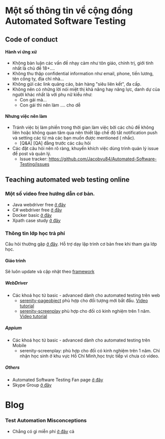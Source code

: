# Một số thông tin về cộng đồng Automated Software Testing
## Code of conduct
#### Hành vi ứng xử 
- Không bàn luận các vấn đề nhạy cảm như tôn giáo, chính trị, giới tính nhất là chủ đề 18+....
- Không thu thập confidential information như email, phone, tiền lương, tên công ty, địa chỉ nhà...
- Không gửi các link quảng cáo, bán hàng "siêu liên kết", đa cấp.
- Không nên có những lời nói miệt thị khả năng hay năng lực, danh dự của người khác nhất là với phụ nữ kiểu như: 
   * Con gái mà... 
   * Con gái thì nên làm .... cho dễ  

#### Nhưng việc nên làm 
- Tránh việc bị làm phiền trong thời gian làm việc bởi các chủ đề không liên hoặc không quan tâm  qua nên thiết lập chế độ tắt notification push và setting các từ mà các bạn muốn được mentioned ( nhắc). 
  * [Q&A] [QA] đằng trước các câu hỏi
- Các đặt câu hỏi nên rõ ràng, khuyến khích việc dùng trình quản lý issue để post và quản lý. 
  * Issue tracker: https://github.com/Jacobvu84/Automated-Software-Testing/issues
  
## Teaching automated web testing online

### Một số video free hướng dẫn cơ bản.
- Java webdriver free [ở đây](https://github.com/Jacobvu84/Automated-Software-Testing/issues?q=is%3Aopen+is%3Aissue+label%3A%22selenium+webdriver%22)
- C# webdriver free [ở đây](https://www.youtube.com/playlist?list=PLpTCO0Fa9GR1vOx_-YInGAPi8RZqpXFjZ)
- Docker basic [ở đây](https://www.youtube.com/playlist?list=PLpTCO0Fa9GR24nAWmrYR4qt43oDwWS-Qi)
- Xpath case study [ở đây](https://www.youtube.com/playlist?list=PLpTCO0Fa9GR3QfiFocwoj0Gvu-o16YBDa)

### Thông tin lớp học trả phí 

Câu hỏi thường gặp [ở đây](https://github.com/Jacobvu84/serenity-screenplay-junit-webdriver/wiki/Câu-hỏi-thường-gặp). Hỗ trợ dạy lập trình cơ bản free khi tham gia lớp học.

#### Giáo trình 
Sẽ luôn update và cập nhật theo [framework](https://github.com/serenity-bdd/serenity-core)

##### WebDriver  
- Các khoá học từ basic - advanced dành cho automated testing trên web  
	* [serenity-pageobject](https://github.com/Jacobvu84/serenity-pageobject-junit-webdriver/issues) phù hợp cho đối tượng mới bắt đầu. [Video tutorial](https://www.youtube.com/watch?v=yUXdDXBbRRI&list=PLpTCO0Fa9GR38qJ-AtT0EWJf5mDP7CXwJ&index=1)
  * [serenity-screenplay](https://github.com/Jacobvu84/serenity-screenplay-junit-webdriver/issues) phù hợp cho đối có kinh nghiệm trên 1 năm. [Video tutorial](https://www.youtube.com/playlist?list=PLpTCO0Fa9GR1Wq7BW_MpR9ttm3Fl0s2Ik)
  
##### Appium   
- Các khoá học từ basic - advanced dành cho automated testing trên Mobile   
  * serenity-screenplay:  phù hợp cho đối có kinh nghiệm trên 1 năm. Chỉ nhận học sinh ở khu vực Hồ Chí Minh,học trực tiếp vì chưa có video.

##### Others
- Automated Software Testing Fan page [ở đây](https://www.facebook.com/selenium.vietnam)
- Skype Group [ở đây](https://join.skype.com/RhAs3UPbzxcs)

# Blog
### Test Automation Misconceptions
- Chẳng có gì miễn phí [ở đây](https://github.com/Jacobvu84/serenity-screenplay-junit-webdriver/wiki) cả


